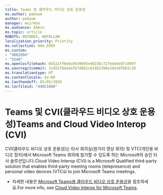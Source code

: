 ```yaml
---
title: Teams 및 클라우드 비디오 상호 운용성
ms.author: pebaum
author: pebaum
manager: mnirkhe
ms.audience: Admin
ms.topic: article
ROBOTS: NOINDEX, NOFOLLOW
localization_priority: Priority
ms.collection: Adm_O365
ms.custom:
- "9002894"
- "5540"
ms.openlocfilehash: 6b52aff0edc0439695e4923bc727ede4e87c899f
ms.sourcegitcommit: 1c052f8dada7b7d081c61462396e1de3df682c28
ms.translationtype: HT
ms.contentlocale: ko-KR
ms.lasthandoff: 05/05/2020
ms.locfileid: "44021680"
---
```

# <a name="teams-and-cloud-video-interop-cvi"></a><span data-ttu-id="5345c-102">Teams 및 CVI(클라우드 비디오 상호 운용성)</span><span class="sxs-lookup"><span data-stu-id="5345c-102">Teams and Cloud Video Interop (CVI)</span></span>

<span data-ttu-id="5345c-103">CVI(클라우드 비디오 상호 운용성)는 타사 회의실(원거리 영상 회의) 및 VTC(개인용 비디오 장치)에서 Microsoft Teams 회의에 참가할 수 있도록 하는 Microsoft의 승인 타사 솔루션입니다.</span><span class="sxs-lookup"><span data-stu-id="5345c-103">Cloud Video Interop (CVI) is a Microsoft Qualified third-party solution that enables third-party meeting rooms (telepresence) and personal video devices (VTCs) to join Microsoft Teams meetings.</span></span>

- <span data-ttu-id="5345c-104">자세한 내용은 [Microsoft Teams용 클라우드 비디오 상호 운용성](https://docs.microsoft.com/microsoftteams/cloud-video-interop)을 참조하세요.</span><span class="sxs-lookup"><span data-stu-id="5345c-104">For more info, see [Cloud Video Interop for Microsoft Teams](https://docs.microsoft.com/microsoftteams/cloud-video-interop).</span></span>
